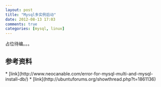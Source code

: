 ```yaml
---
layout: post
title: "Mysql多实例启动"
date: 2012-08-13 17:03
comments: true
categories: [mysql, linux]
---
```


占位待编。。。

<h2 id="mysql_refer">参考资料</h2>
* [link](http://www.neocanable.com/error-for-mysql-multi-and-mysql-install-db/)
* [link](http://ubuntuforums.org/showthread.php?t=1861136)
